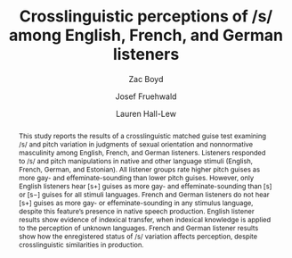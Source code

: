 ---
abstract: "This study reports the results of a crosslinguistic matched guise test\
  \ examining /s/ and pitch variation in judgments of sexual orientation and nonnormative\
  \ masculinity among English, French, and German listeners. Listeners responded to\
  \ /s/ and pitch manipulations in native and other language stimuli (English, French,\
  \ German, and Estonian). All listener groups rate higher pitch guises as more gay-\
  \ and effeminate-sounding than lower pitch guises. However, only English listeners\
  \ hear [s+] guises as more gay- and effeminate-sounding than [s] or [s\u2212] guises\
  \ for all stimuli languages. French and German listeners do not hear [s+] guises\
  \ as more gay- or effeminate-sounding in any stimulus language, despite this feature\u2019\
  s presence in native speech production. English listener results show evidence of\
  \ indexical transfer, when indexical knowledge is applied to the perception of unknown\
  \ languages. French and German listener results show how the enregistered status\
  \ of /s/ variation affects perception, despite crosslinguistic similarities in production."
author:
- Zac Boyd
- Josef Fruehwald
- Lauren Hall-Lew
category: paper
doi: 10.1017/S0954394521000089
layout: publication
number: '2'
p_url: https://www.cambridge.org/core/product/identifier/S0954394521000089/type/journal_article
pages: 165--191
published: Language Variation and Change
tags:
- /s/
- experimental sociolinguistics
- identity
- indexicality
- sociolinguistics
title: Crosslinguistic perceptions of /s/ among English, French, and German listeners
volume: '33'
year: '2021'
---